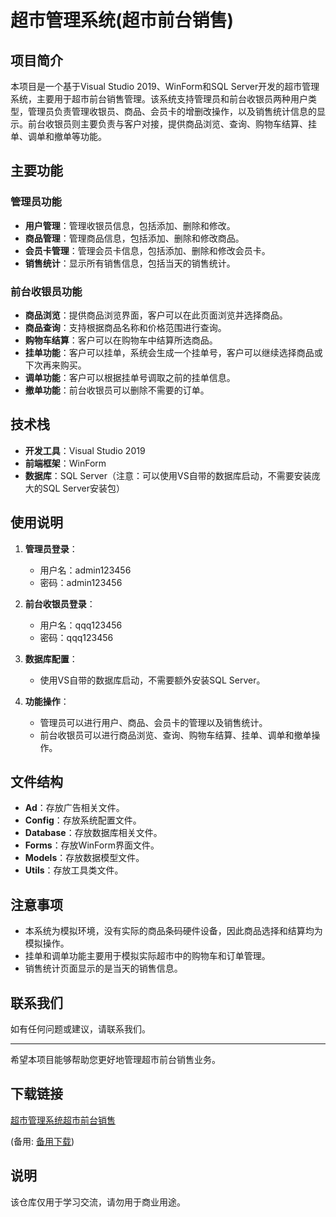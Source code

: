 # 超市管理系统(超市前台销售)

## 项目简介

本项目是一个基于Visual Studio 2019、WinForm和SQL Server开发的超市管理系统，主要用于超市前台销售管理。该系统支持管理员和前台收银员两种用户类型，管理员负责管理收银员、商品、会员卡的增删改操作，以及销售统计信息的显示。前台收银员则主要负责与客户对接，提供商品浏览、查询、购物车结算、挂单、调单和撤单等功能。

## 主要功能

### 管理员功能

- **用户管理**：管理收银员信息，包括添加、删除和修改。
- **商品管理**：管理商品信息，包括添加、删除和修改商品。
- **会员卡管理**：管理会员卡信息，包括添加、删除和修改会员卡。
- **销售统计**：显示所有销售信息，包括当天的销售统计。

### 前台收银员功能

- **商品浏览**：提供商品浏览界面，客户可以在此页面浏览并选择商品。
- **商品查询**：支持根据商品名称和价格范围进行查询。
- **购物车结算**：客户可以在购物车中结算所选商品。
- **挂单功能**：客户可以挂单，系统会生成一个挂单号，客户可以继续选择商品或下次再来购买。
- **调单功能**：客户可以根据挂单号调取之前的挂单信息。
- **撤单功能**：前台收银员可以删除不需要的订单。

## 技术栈

- **开发工具**：Visual Studio 2019
- **前端框架**：WinForm
- **数据库**：SQL Server（注意：可以使用VS自带的数据库启动，不需要安装庞大的SQL Server安装包）

## 使用说明

1. **管理员登录**：
   - 用户名：admin123456
   - 密码：admin123456

2. **前台收银员登录**：
   - 用户名：qqq123456
   - 密码：qqq123456

3. **数据库配置**：
   - 使用VS自带的数据库启动，不需要额外安装SQL Server。

4. **功能操作**：
   - 管理员可以进行用户、商品、会员卡的管理以及销售统计。
   - 前台收银员可以进行商品浏览、查询、购物车结算、挂单、调单和撤单操作。

## 文件结构

- **Ad**：存放广告相关文件。
- **Config**：存放系统配置文件。
- **Database**：存放数据库相关文件。
- **Forms**：存放WinForm界面文件。
- **Models**：存放数据模型文件。
- **Utils**：存放工具类文件。

## 注意事项

- 本系统为模拟环境，没有实际的商品条码硬件设备，因此商品选择和结算均为模拟操作。
- 挂单和调单功能主要用于模拟实际超市中的购物车和订单管理。
- 销售统计页面显示的是当天的销售信息。

## 联系我们

如有任何问题或建议，请联系我们。

---

希望本项目能够帮助您更好地管理超市前台销售业务。

## 下载链接
[超市管理系统超市前台销售](https://pan.quark.cn/s/5787faa621f1) 

(备用: [备用下载](https://pan.baidu.com/s/1q9MFSxvndd3oo1A3xnQ-cg?pwd=1234))

## 说明

该仓库仅用于学习交流，请勿用于商业用途。
